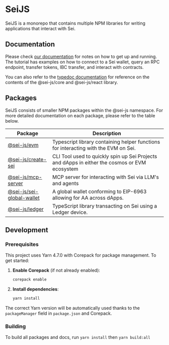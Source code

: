 # SeiJS

SeiJS is a monorepo that contains multiple NPM libraries for writing applications that interact with Sei.

## Documentation

Please check [our documentation](https://docs.sei.io) for notes on how to get up and running. The tutorial has examples
on how to connect to a Sei wallet, query an RPC endpoint, transfer tokens, IBC transfer, and interact with contracts.

You can also refer to the [typedoc documentation](https://sei-protocol.github.io/sei-js/) for reference on the contents
of the @sei-js/core and @sei-js/react library.

## Packages

SeiJS consists of smaller NPM packages within the @sei-js namespace. For more detailed documentation on each package,
please refer to the table below.

| Package                                                 | Description                                                                                                                     |
|---------------------------------------------------------|---------------------------------------------------------------------------------------------------------------------------------|
| [@sei-js/evm](packages/evm)                             | Typescript library containing helper functions for interacting with the EVM on Sei.                                             |
| [@sei-js/create-sei](packages/create-sei)               | CLI Tool used to quickly spin up Sei Projects and dApps in either the cosmos or EVM ecosystem                                   |
| [@sei-js/mcp-server](packages/mcp-server)               | MCP server for interacting with Sei via LLM's and agents                                                                        |
| [@sei-js/sei-global-wallet](packages/sei-global-wallet) | A global wallet conforming to EIP-6963 allowing for AA across dApps.                                                            |
| [@sei-js/ledger](packages/ledger)                       | TypeScript library transacting on Sei using a Ledger device.                                                                    |

## Development

### Prerequisites

This project uses Yarn 4.7.0 with Corepack for package management. To get started:

1. **Enable Corepack** (if not already enabled):
   ```bash
   corepack enable
   ```

2. **Install dependencies**:
   ```bash
   yarn install
   ```

The correct Yarn version will be automatically used thanks to the `packageManager` field in `package.json` and Corepack.

### Building

To build all packages and docs, run `yarn install` then `yarn build:all`
